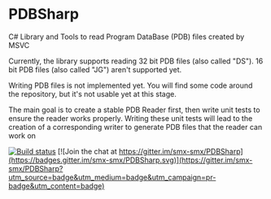 # PDBSharp
C# Library and Tools to read Program DataBase (PDB) files created by MSVC

Currently, the library supports reading 32 bit PDB files (also called "DS").
16 bit PDB files (also called "JG") aren't supported yet.

Writing PDB files is not implemented yet. You will find some code around the repository, but it's not usable yet at this stage.

The main goal is to create a stable PDB Reader first, then write unit tests to ensure the reader works properly.
Writing these unit tests will lead to the creation of a corresponding writer to generate PDB files that the reader can work on

[![Build status](https://ci.appveyor.com/api/projects/status/phudbuu0pt3dg9yp/branch/master?svg=true)](https://ci.appveyor.com/project/smx-smx/pdbsharp/branch/master) [![Join the chat at https://gitter.im/smx-smx/PDBSharp](https://badges.gitter.im/smx-smx/PDBSharp.svg)](https://gitter.im/smx-smx/PDBSharp?utm_source=badge&utm_medium=badge&utm_campaign=pr-badge&utm_content=badge)
